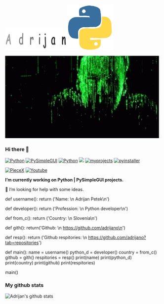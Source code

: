 ![Adrijan](9.gif)![Python](giphy.gif)


![Adrijan](ten.gif)

### Hi there 👋


[![Python](https://img.shields.io/pypi/pyversions/py)](https://www.python.org/downloads/)  [![PySimpleGUI](https://img.shields.io/badge/PySimpleGUI-4.29.0-blue)](https://pysimplegui.readthedocs.io/en/latest/)  [![Python](https://img.shields.io/badge/facebook-adrijan-blue)](https://www.facebook.com/adrijan.petek.750/)  [![](https://komarev.com/ghpvc/?username=adrijano)](https://github.com/adrijano)  [![myprojects](https://img.shields.io/badge/my%20projects-available-blue)](https://github.com/adrijano?tab=repositories)  [![pyinstaller](https://img.shields.io/badge/pyinstaller-3.5|4.0-blue)](https://pypi.org/project/pyinstaller/)

[![PieceX](https://img.shields.io/badge/PieceX-Affiliate%20Program-green)](https://piecex.page.link/R2jQCiRCX3hMyhuZ9)  [![Youtube](https://img.shields.io/badge/youtube-subscribe-red)](https://www.youtube.com/user/adrijan70?sub_confirmation=1)


**I’m currently working on Python | PySimpleGUI projects.**

🤔 I’m looking for help with some ideas.

def username():
    return ('Name: \n Adrijan Petek\n')

def developer():
    return ('Profession: \n Python developer\n')

def from_c():
    return ('Country: \n Slovenia\n')

def gith():
    return('Github: \n https://github.com/adrijano\n')

def resp():
    return ('Github respitories: \n https://github.com/adrijano?tab=repositories')

def main():
    name = username()
    python_d = developer()
    country = from_c()
    github = gith()
    respitories = resp()
    print(name)
    print(python_d)
    print(country)
    print(github)
    print(respitories)




main()

### My github stats
![Adrijan's github stats](https://github-readme-stats.vercel.app/api?username=adrijano&show_icons=true)
